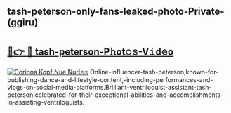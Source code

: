 ## tash-peterson-only-fans​-leaked-photo​-Private-(ggiru)


# <h2><a href="https://mediaupload.pro?title=tash-peterson&ref=git">🔗👉 🔴 tash-peterson-P𝚑ot𝚘𝚜-V𝚒d𝚎o</a></h2>

[![Corinna Kopf Nue Nu𝚍e𝚜](https://i.imgur.com/0qMVB7G.gif)](https://mediaupload.pro?title=tash-peterson&ref=git)
Online-influencer-tash-peterson,known-for-publishing-dance-and-lifestyle-content,-including-performances-and-vlogs-on-social-media-platforms.Brilliant-ventriloquist-assistant-tash-peterson,celebrated-for-their-exceptional-abilities-and-accomplishments-in-assisting-ventriloquists.  